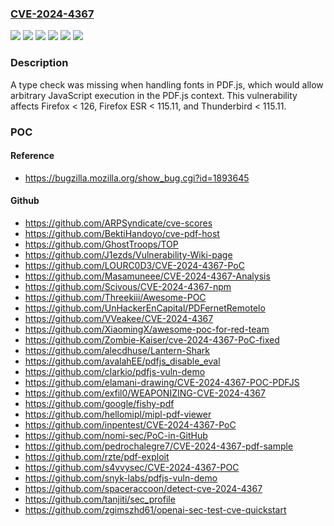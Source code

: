 ### [CVE-2024-4367](https://cve.mitre.org/cgi-bin/cvename.cgi?name=CVE-2024-4367)
![](https://img.shields.io/static/v1?label=Product&message=Firefox%20ESR&color=blue)
![](https://img.shields.io/static/v1?label=Product&message=Firefox&color=blue)
![](https://img.shields.io/static/v1?label=Product&message=Thunderbird&color=blue)
![](https://img.shields.io/static/v1?label=Version&message=unspecified%3C%20115.11%20&color=brighgreen)
![](https://img.shields.io/static/v1?label=Version&message=unspecified%3C%20126%20&color=brighgreen)
![](https://img.shields.io/static/v1?label=Vulnerability&message=Arbitrary%20JavaScript%20execution%20in%20PDF.js&color=brighgreen)

### Description

A type check was missing when handling fonts in PDF.js, which would allow arbitrary JavaScript execution in the PDF.js context. This vulnerability affects Firefox < 126, Firefox ESR < 115.11, and Thunderbird < 115.11.

### POC

#### Reference
- https://bugzilla.mozilla.org/show_bug.cgi?id=1893645

#### Github
- https://github.com/ARPSyndicate/cve-scores
- https://github.com/BektiHandoyo/cve-pdf-host
- https://github.com/GhostTroops/TOP
- https://github.com/J1ezds/Vulnerability-Wiki-page
- https://github.com/LOURC0D3/CVE-2024-4367-PoC
- https://github.com/Masamuneee/CVE-2024-4367-Analysis
- https://github.com/Scivous/CVE-2024-4367-npm
- https://github.com/Threekiii/Awesome-POC
- https://github.com/UnHackerEnCapital/PDFernetRemotelo
- https://github.com/VVeakee/CVE-2024-4367
- https://github.com/XiaomingX/awesome-poc-for-red-team
- https://github.com/Zombie-Kaiser/cve-2024-4367-PoC-fixed
- https://github.com/alecdhuse/Lantern-Shark
- https://github.com/avalahEE/pdfjs_disable_eval
- https://github.com/clarkio/pdfjs-vuln-demo
- https://github.com/elamani-drawing/CVE-2024-4367-POC-PDFJS
- https://github.com/exfil0/WEAPONIZING-CVE-2024-4367
- https://github.com/google/fishy-pdf
- https://github.com/hellomipl/mipl-pdf-viewer
- https://github.com/inpentest/CVE-2024-4367-PoC
- https://github.com/nomi-sec/PoC-in-GitHub
- https://github.com/pedrochalegre7/CVE-2024-4367-pdf-sample
- https://github.com/rzte/pdf-exploit
- https://github.com/s4vvysec/CVE-2024-4367-POC
- https://github.com/snyk-labs/pdfjs-vuln-demo
- https://github.com/spaceraccoon/detect-cve-2024-4367
- https://github.com/tanjiti/sec_profile
- https://github.com/zgimszhd61/openai-sec-test-cve-quickstart

